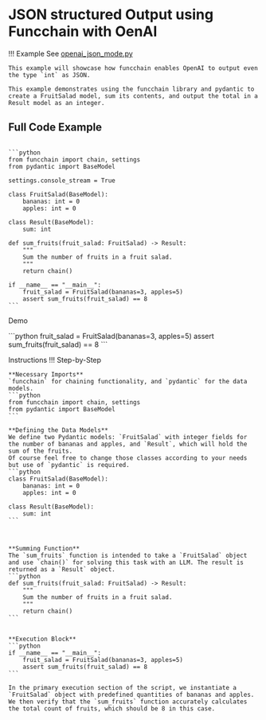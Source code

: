 <!-- markdownlint-disable MD033 MD046 -->
# JSON structured Output using Funcchain with OenAI

!!! Example
    See [openai_json_mode.py](https://github.com/shroominic/funcchain/blob/main/examples/openai_json_mode.py)

    This example will showcase how funcchain enables OpenAI to output even the type `int` as JSON.

    This example demonstrates using the funcchain library and pydantic to create a FruitSalad model, sum its contents, and output the total in a Result model as an integer.

## Full Code Example

<pre><code id="codeblock">
```python
from funcchain import chain, settings
from pydantic import BaseModel

settings.console_stream = True

class FruitSalad(BaseModel):
    bananas: int = 0
    apples: int = 0

class Result(BaseModel):
    sum: int

def sum_fruits(fruit_salad: FruitSalad) -> Result:
    """
    Sum the number of fruits in a fruit salad.
    """
    return chain()

if __name__ == "__main__":
    fruit_salad = FruitSalad(bananas=3, apples=5)
    assert sum_fruits(fruit_salad) == 8
```
</code></pre>

Demo

<div class="termy">
```python
fruit_salad = FruitSalad(bananas=3, apples=5)
assert sum_fruits(fruit_salad) == 8
```
</div>

Instructions
!!! Step-by-Step

    **Necessary Imports**
    `funcchain` for chaining functionality, and `pydantic` for the data models.
    ```python
    from funcchain import chain, settings
    from pydantic import BaseModel
    ```

    **Defining the Data Models**
    We define two Pydantic models: `FruitSalad` with integer fields for the number of bananas and apples, and `Result`, which will hold the sum of the fruits.
    Of course feel free to change those classes according to your needs but use of `pydantic` is required.
    ```python
    class FruitSalad(BaseModel):
        bananas: int = 0
        apples: int = 0

    class Result(BaseModel):
        sum: int
    ```



    **Summing Function**
    The `sum_fruits` function is intended to take a `FruitSalad` object and use `chain()` for solving this task with an LLM. The result is returned as a `Result` object.
    ```python
    def sum_fruits(fruit_salad: FruitSalad) -> Result:
        """
        Sum the number of fruits in a fruit salad.
        """
        return chain()
    ```


    **Execution Block**
    ```python
    if __name__ == "__main__":
        fruit_salad = FruitSalad(bananas=3, apples=5)
        assert sum_fruits(fruit_salad) == 8
    ```

    In the primary execution section of the script, we instantiate a `FruitSalad` object with predefined quantities of bananas and apples. We then verify that the `sum_fruits` function accurately calculates the total count of fruits, which should be 8 in this case.
